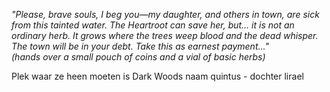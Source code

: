 _"Please, brave souls, I beg you—my daughter, and others in town, are sick from this tainted water. The Heartroot can save her, but… it is not an ordinary herb. It grows where the trees weep blood and the dead whisper. The town will be in your debt. Take this as earnest payment..."_  
_(hands over a small pouch of coins and a vial of basic herbs)_

Plek waar ze heen moeten is Dark Woods
naam quintus - dochter lirael